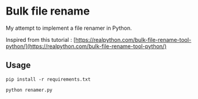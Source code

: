 # Bulk file rename

My attempt to implement a file renamer in Python.

Inspired from this tutorial : [https://realpython.com/bulk-file-rename-tool-python/](https://realpython.com/bulk-file-rename-tool-python/)

## Usage

```
pip install -r requirements.txt
```
```bash
python renamer.py
```